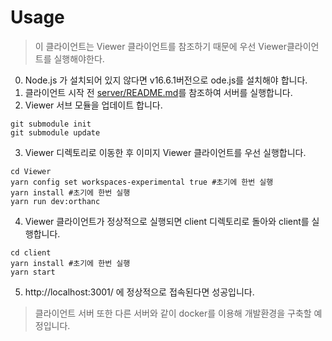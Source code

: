 # Usage
> 이 클라이언트는 Viewer 클라이언트를 참조하기 때문에 우선 Viewer클라이언트를 실행해야한다.
0. Node.js 가 설치되어 있지 않다면 v16.6.1버전으로 ode.js를 설치해야 합니다.
1. 클라이언트 시작 전 [server/README.md](../server/README.md)를 참조하여 서버를 실행합니다.
2. Viewer 서브 모듈을 업데이트 합니다.
``` 
git submodule init
git submodule update
```
3. Viewer 디렉토리로 이동한 후 이미지 Viewer 클라이언트를 우선 실행합니다.
```
cd Viewer
yarn config set workspaces-experimental true #초기에 한번 실행
yarn install #초기에 한번 실행
yarn run dev:orthanc
```
4. Viewer 클라이언트가 정상적으로 실행되면 client 디렉토리로 돌아와 client를 실행합니다.
```
cd client
yarn install #초기에 한번 실행
yarn start
```
5. http://localhost:3001/ 에 정상적으로 접속된다면 성공입니다.
> 클라이언트 서버 또한 다른 서버와 같이 docker를 이용해 개발환경을 구축할 예정입니다.
